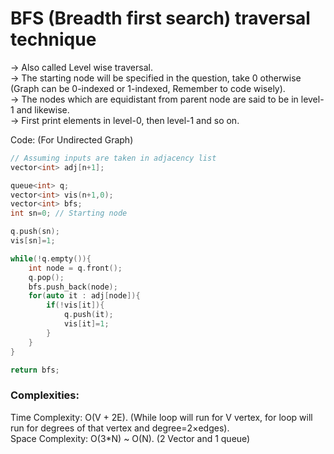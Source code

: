 # BFS (Breadth first search) traversal technique  

-> Also called Level wise traversal.  
-> The starting node will be specified in the question, take 0 otherwise (Graph can be 0-indexed or 1-indexed, Remember to code wisely).  
-> The nodes which are equidistant from parent node are said to be in level-1 and likewise.  
-> First print elements in level-0, then level-1 and so on.

Code: (For Undirected Graph)
```cpp
// Assuming inputs are taken in adjacency list
vector<int> adj[n+1];

queue<int> q;
vector<int> vis(n+1,0);
vector<int> bfs;
int sn=0; // Starting node

q.push(sn);
vis[sn]=1;

while(!q.empty()){
    int node = q.front();
    q.pop();
    bfs.push_back(node);
    for(auto it : adj[node]){
        if(!vis[it]){
            q.push(it);
            vis[it]=1;
        }
    }
}

return bfs;
```

### Complexities:

Time Complexity: O(V + 2E). (While loop will run for V vertex, for loop will run for degrees of that vertex and degree=2×edges).    
Space Complexity: O(3*N) ~ O(N). (2 Vector and 1 queue)